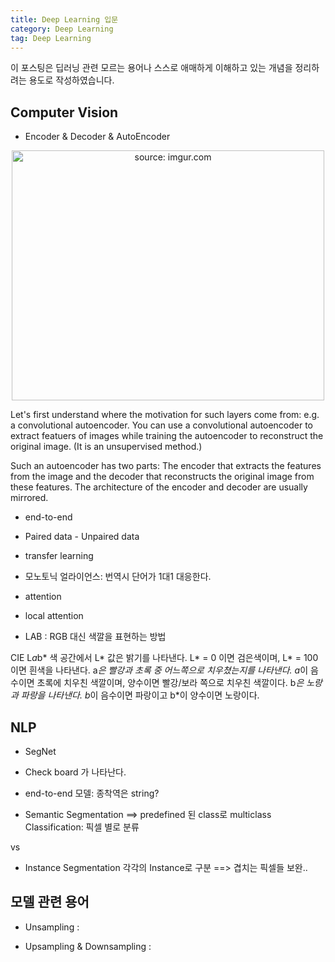 ```yaml
---
title: Deep Learning 입문
category: Deep Learning
tag: Deep Learning
---
```


이 포스팅은 딥러닝 관련 모르는 용어나 스스로 애매하게 이해하고 있는 개념을 정리하려는 용도로 작성하였습니다.

## Computer Vision

* Encoder & Decoder & AutoEncoder

<center><a href="https://imgur.com/CHg3Fy3"><img src="https://i.imgur.com/CHg3Fy3.png" width="500px" height="400px" title="source: imgur.com" /></a></center>

Let's first understand where the motivation for such layers come from: e.g. a convolutional autoencoder. You can use a convolutional autoencoder to extract featuers of images while training the autoencoder to reconstruct the original image. (It is an unsupervised method.)

Such an autoencoder has two parts: The encoder that extracts the features from the image and the decoder that reconstructs the original image from these features. The architecture of the encoder and decoder are usually mirrored.

* end-to-end

* Paired data - Unpaired data

* transfer learning

* 모노토닉 얼라이언스: 번역시 단어가 1대1 대응한다.

* attention

* local attention

* LAB : RGB 대신 색깔을 표현하는 방법

CIE L*a*b* 색 공간에서 L* 값은 밝기를 나타낸다. L* = 0 이면 검은색이며, L* = 100 이면 흰색을 나타낸다. a*은 빨강과 초록 중 어느쪽으로 치우쳤는지를 나타낸다. a*이 음수이면 초록에 치우친 색깔이며, 양수이면 빨강/보라 쪽으로 치우친 색깔이다. b*은 노랑과 파랑을 나타낸다. b*이 음수이면 파랑이고 b*이 양수이면 노랑이다.

## NLP


- SegNet
- Check board 가 나타난다.
- end-to-end 모델: 종착역은 string?

- Semantic Segmentation
==> predefined 된 class로 multiclass Classification: 픽셀 별로 분류

vs

- Instance Segmentation
각각의 Instance로 구분 ==> 겹치는 픽셀들 보완..

## 모델 관련 용어

- Unsampling :


- Upsampling & Downsampling :
